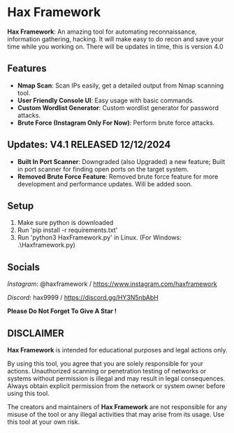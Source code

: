 # Hax Framework

**Hax Framework**: An amazing tool for automating reconnaissance, information gathering, hacking. It will make easy to do recon and save your time while you working on. There will be updates in time, this is version 4.0

## Features

- **Nmap Scan**: Scan IPs easily, get a detailed output from Nmap scanning tool.
- **User Friendly Console UI**: Easy usage with basic commands.
- **Custom Wordlist Generator**: Custom wordlist generator for password attacks.
- **Brute Force (Instagram Only For Now)**: Perform brute force attacks.

## Updates: V4.1 RELEASED 12/12/2024
- **Built In Port Scanner**: Downgraded (also Upgraded) a new feature; Built in port scanner for finding open ports on the target system. 
- **Removed Brute Force Feature**: Removed brute force feature for more development and performance updates. Will be added soon.

## Setup

1. Make sure python is downloaded
2. Run 'pip install -r requirements.txt'
3. Run 'python3 HaxFramework.py' in Linux. (For Windows: .\Haxframework.py)

## Socials
*Instagram*: @haxframework / https://www.instagram.com/haxframework


*Discord*: hax9999 / https://discord.gg/HY3N5nbAbH

**Please Do Not Forget To Give A Star !**

## DISCLAIMER

**Hax Framework** is intended for educational purposes and legal actions only.

By using this tool, you agree that you are solely responsible for your actions. Unauthorized scanning or penetration testing of networks or systems without permission is illegal and may result in legal consequences. Always obtain explicit permission from the network or system owner before using this tool.

The creators and maintainers of **Hax Framework** are not responsible for any misuse of the tool or any illegal activities that may arise from its usage. Use this tool at your own risk.
